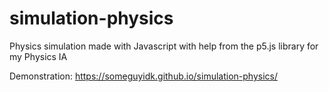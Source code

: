 # simulation-physics
Physics simulation made with Javascript with help from the p5.js library for my Physics IA

Demonstration: https://someguyidk.github.io/simulation-physics/

